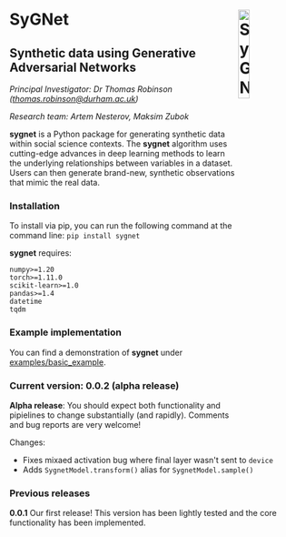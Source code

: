 # SyGNet<img src="sygnet.png" alt="SyGNet Mascot" align="right" width="20%" /></a>

## **Sy**nthetic data using **G**enerative Adversarial **Net**works

*Principal Investigator: Dr Thomas Robinson (thomas.robinson@durham.ac.uk)*

*Research team: Artem Nesterov, Maksim Zubok*

**sygnet** is a Python package for generating synthetic data within social science contexts. The **sygnet** algorithm uses cutting-edge advances in deep learning methods to learn the underlying relationships between variables in a dataset. Users can then generate brand-new, synthetic observations that mimic the real data.

### Installation
To install via pip, you can run the following command at the command line:
`pip install sygnet`

**sygnet** requires:
    
    numpy>=1.20
    torch>=1.11.0
    scikit-learn>=1.0
    pandas>=1.4
    datetime
    tqdm

### Example implementation

You can find a demonstration of **sygnet** under [examples/basic_example](examples/basic_example.ipynb).

### Current version: 0.0.2 (alpha release)

**Alpha release**: You should expect both functionality and pipielines to change substantially (and rapidly). Comments and bug reports are very welcome!

Changes:

* Fixes mixaed activation bug where final layer wasn't sent to `device`
* Adds `SygnetModel.transform()` alias for `SygnetModel.sample()`

### Previous releases

**0.0.1**
Our first release! This version has been lightly tested and the core functionality has been implemented. 